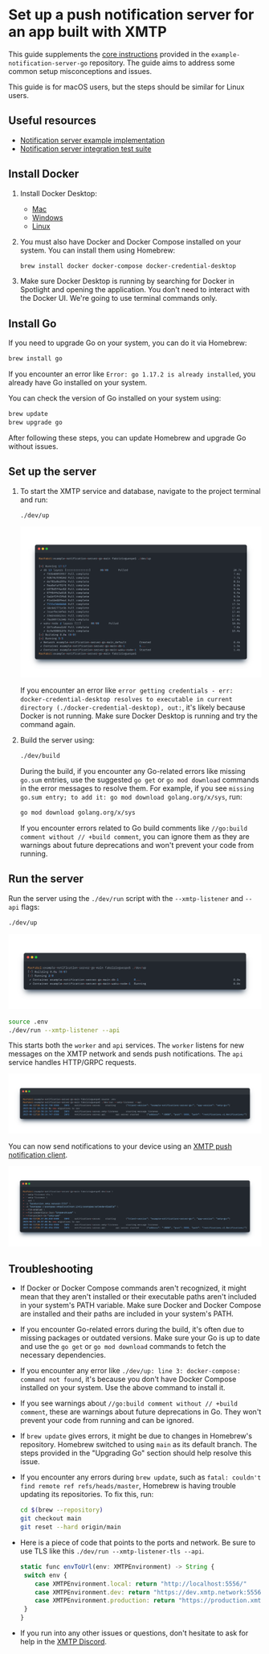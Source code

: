 # Set up a push notification server for an app built with XMTP

This guide supplements the [core instructions](https://github.com/xmtp/example-notification-server-go/blob/np/export-kotlin-proto-code/README.md#local-setup) provided in the `example-notification-server-go` repository. The guide aims to address some common setup misconceptions and issues. 

This guide is for macOS users, but the steps should be similar for Linux users.

## Useful resources

- [Notification server example implementation](https://github.com/xmtp/example-notification-server-go)
- [Notification server integration test suite](https://github.com/xmtp/example-notification-server-go/blob/main/integration/README.md)

## Install Docker

1. Install Docker Desktop:

   - [Mac](https://docs.docker.com/docker-for-mac/install/)
   - [Windows](https://docs.docker.com/docker-for-windows/install/)
   - [Linux](https://docs.docker.com/desktop/install/linux-install/)

2. You must also have Docker and Docker Compose installed on your system. You can install them using Homebrew:

   ```bash [Bash]
   brew install docker docker-compose docker-credential-desktop
   ```

3. Make sure Docker Desktop is running by searching for Docker in Spotlight and opening the application. You don't need to interact with the Docker UI. We're going to use terminal commands only.

## Install Go

If you need to upgrade Go on your system, you can do it via Homebrew:

```bash [Bash]
brew install go
```

If you encounter an error like `Error: go 1.17.2 is already installed`, you already have Go installed on your system. 

You can check the version of Go installed on your system using:

```bash [Bash]
brew update
brew upgrade go
```

After following these steps, you can update Homebrew and upgrade Go without issues.

## Set up the server

1. To start the XMTP service and database, navigate to the project terminal and run:

   ```bash [Bash]
   ./dev/up
   ```

   ![set up the server](https://raw.githubusercontent.com/xmtp/docs-xmtp-org/main/docs/pages/img/cmd1.png)

   If you encounter an error like `error getting credentials - err: docker-credential-desktop resolves to executable in current directory (./docker-credential-desktop), out:`, it's likely because Docker is not running. Make sure Docker Desktop is running and try the command again.

2. Build the server using:

   ```bash [Bash]
   ./dev/build
   ```

   During the build, if you encounter any Go-related errors like missing `go.sum` entries, use the suggested `go get` or `go mod download` commands in the error messages to resolve them. For example, if you see `missing go.sum entry; to add it: go mod download golang.org/x/sys`, run:

   ```bash [Bash]
   go mod download golang.org/x/sys
   ```

   If you encounter errors related to Go build comments like `//go:build comment without // +build comment`, you can ignore them as they are warnings about future deprecations and won't prevent your code from running.

## Run the server

Run the server using the `./dev/run` script with the `--xmtp-listener` and `--api` flags:

```bash [Bash]
./dev/up
```

![./dev/up in CLI](https://raw.githubusercontent.com/xmtp/docs-xmtp-org/main/docs/pages/img/cmd2.png)

```bash [Bash]
source .env
./dev/run --xmtp-listener --api
```

This starts both the `worker` and `api` services. The `worker` listens for new messages on the XMTP network and sends push notifications. The `api` service handles HTTP/GRPC requests.

![./dev/run --xmtp-listener --api in CLI](https://raw.githubusercontent.com/xmtp/docs-xmtp-org/main/docs/pages/img/cmd3.png)

You can now send notifications to your device using an [XMTP push notification client](https://github.com/xmtp/example-notification-server-go/blob/main/docs/notifications-client-guide.md).

![dev/run in CLI](https://raw.githubusercontent.com/xmtp/docs-xmtp-org/main/docs/pages/img/cmd4.png)

## Troubleshooting

- If Docker or Docker Compose commands aren't recognized, it might mean that they aren't installed or their executable paths aren't included in your system's PATH variable. Make sure Docker and Docker Compose are installed and their paths are included in your system's PATH.

- If you encounter Go-related errors during the build, it's often due to missing packages or outdated versions. Make sure your Go is up to date and use the `go get` or `go mod download` commands to fetch the necessary dependencies.

- If you encounter any error like `./dev/up: line 3: docker-compose: command not found`, it's because you don't have Docker Compose installed on your system. Use the above command to install it.

- If you see warnings about `//go:build comment without // +build comment`, these are warnings about future deprecations in Go. They won't prevent your code from running and can be ignored.

- If `brew update` gives errors, it might be due to changes in Homebrew's repository. Homebrew switched to using `main` as its default branch. The steps provided in the "Upgrading Go" section should help resolve this issue.

- If you encounter any errors during `brew update`, such as `fatal: couldn't find remote ref refs/heads/master`, Homebrew is having trouble updating its repositories. To fix this, run:

  ```bash [Bash]
  cd $(brew --repository)
  git checkout main
  git reset --hard origin/main
  ```
- Here is a piece of code that points to the ports and network. Be sure to use TLS like this `./dev/run --xmtp-listener-tls --api`.

  ```jsx
  static func envToUrl(env: XMTPEnvironment) -> String {
   switch env {
      case XMTPEnvironment.local: return "http://localhost:5556/"
      case XMTPEnvironment.dev: return "https://dev.xmtp.network:5556/"
      case XMTPEnvironment.production: return "https://production.xmtp.network:5556/"
   }
  }
  ```

- If you run into any other issues or questions, don't hesitate to ask for help in the [XMTP Discord](https://discord.gg/xmtp).
